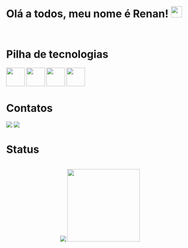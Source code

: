 # Olá a todos, meu nome é Renan! <img src="https://media.giphy.com/media/hvRJCLFzcasrR4ia7z/giphy.gif" width="30">
</br>

# Pilha de tecnologias

<div aling="center">
  <img width="50" src="https://cdn.jsdelivr.net/gh/devicons/devicon@latest/icons/html5/html5-original.svg" />
  <img width="50" src="https://cdn.jsdelivr.net/gh/devicons/devicon@latest/icons/css3/css3-original.svg" />
  <img width="50" src="https://cdn.jsdelivr.net/gh/devicons/devicon@latest/icons/javascript/javascript-original.svg" />
  <img width="50" src="https://cdn.jsdelivr.net/gh/devicons/devicon@latest/icons/vscode/vscode-original.svg" />
</div>

# Contatos

<div> 
  <a href = "mailto:renansousa26ti@gmail.com"><img src="https://img.shields.io/badge/-Gmail-%23333?style=for-the-badge&logo=gmail&logoColor=white" target="_blank"></a>
  <a href="https://www.linkedin.com/in/renan-sousa-19b7a531a/" target="_blank"><img src="https://img.shields.io/badge/-LinkedIn-%230077B5?style=for-the-badge&logo=linkedin&logoColor=white" target="_blank"></a> 
</div>

# Status

<div style="text-align: center;" align="center">
  <br>
  <img src="https://github-readme-stats.vercel.app/api?username=RenanSousa0101&show_icons=true&theme=tokyonight">
  <img height="195px" src="https://github-readme-stats.vercel.app/api/top-langs/?username=RenanSousa0101&layout=compact&theme=tokyonight">
</div>


